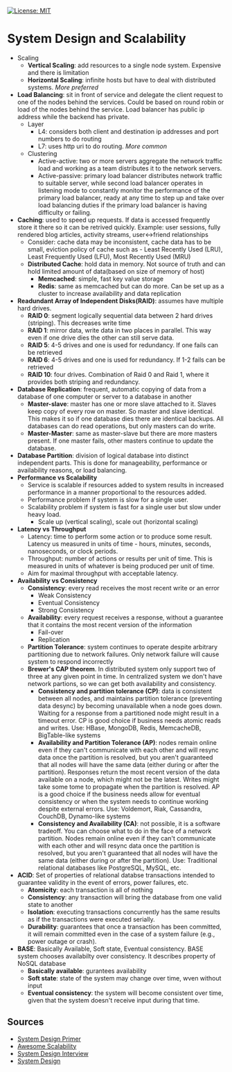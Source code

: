 [![License: MIT](https://img.shields.io/badge/License-MIT-blue.svg)](https://opensource.org/licenses/MIT)

# System Design and Scalability

- Scaling
  - **Vertical Scaling**: add resources to a single node system. Expensive and there is limitation
  - **Horizontal Scaling**: infinite hosts but have to deal with distributed systems. *More preferred*
- **Load Balancing**: sit in front of service and delegate the client request to one of the nodes behind the services. Could be based on round robin or load of the nodes behind the service. Load balancer has public ip address while the backend has private.
  - Layer
    - L4: considers both client and destination ip addresses and port numbers to do routing
    - L7: uses http uri to do routing. *More common*
  - Clustering
    - Active-active: two or more servers aggregate the network traffic load and working as a team distributes it to the network servers.
    - Active-passive: primary load balancer distributes network traffic to suitable server, while second load balancer operates in listening mode to constantly monitor the performance of the primary load balancer, ready at any time to step up and take over load balancing duties if the primary load balancer is having difficulty or failing.
- **Caching**: used to speed up requests. If data is accessed frequently store it there so it can be retrived quickly. Example: user sessions, fully rendered blog articles, activity streams, user<->friend relationships
  - Consider: cache data may be inconsistent, cache data has to be small, eviction policy of cache such as - Least Recently Used (LRU), Least Frequently Used (LFU), Most Recently Used (MRU)
  - **Distributed Cache**: hold data in memory. Not source of truth and can hold limited amount of data(based on size of memory of host)
    - **Memcached**: simple, fast key value storage
    - **Redis**: same as memcached but can do more. Can be set up as a cluster to increase availability and data replication
- **Readundant Array of Independent Disks(RAID)**: assumes have multiple hard drives.
  - **RAID 0**: segment logically sequential data between 2 hard drives (striping). This decreases write time
  - **RAID 1**: mirror data, write data in two places in parallel. This way even if one drive dies the other can still serve data.
  - **RAID 5**:  4-5 drives and one is used for redundancy. If one fails can be retrieved
  - **RAID 6**: 4-5 drives and one is used for redundancy. If 1-2 fails can be retrieved
  - **RAID 10**: four drives. Combination of Raid 0 and Raid 1, where it provides both striping and redundancy.
- **Database Replication**: frequent, automatic copying of data from a database of one computer or server to a database in another
  - **Master-slave**: master has one or more slave attached to it. Slaves keep copy of every row on master. So master and slave identical. This makes it so if one database dies there are identical backups. All databases can do read operations, but only masters can do write.
  - **Master-Master**: same as master-slave but there are more masters present. If one master fails, other masters continue to update the database.
- **Database Partition**: division of logical database into distinct independent parts. This is done for manageability, performance or availability reasons, or load balancing.
- **Performance vs Scalability**
  - Service is scalable if resources added to system results in increased performance in a manner proportional to the resources added.
  - Performance problem if system is slow for a single user.
  - Scalability problem if system is fast for a single user but slow under heavy load.
    - Scale up (vertical scaling), scale out (horizontal scaling)
- **Latency vs Throughput**
  - Latency: time to perform some action or to produce some result. Latency us measured in units of time - hours, minutes, seconds, nanoseconds, or clock periods.
  - Throughput: number of actions or results per unit of time. This is measured in units of whatever is being produced per unit of time.
  - Aim for maximal throughput with acceptable latency.
- **Availability vs Consistency**
  - **Consistency**: every read receives the most recent write or an error
    - Weak Consistency
    - Eventual Consistency
    - Strong Consistency
  - **Availability**: every request receives a response, without a guarantee that it contains the most recent version of the information
    - Fail-over
    - Replication
  - **Partition Tolerance**: system continues to operate despite arbitrary partitioning due to network failures. Only network failure will cause system to respond incorrectly
  - **Brewer's CAP theorem**. In distributed system only support two of three at any given point in time. In centralized system we don't have network partions, so we can get both availability and consistency.
    - **Consistency and partition tolerance (CP)**: data is consistent between all nodes, and maintains partition tolerance (preventing data desync) by becoming unavailable when a node goes down. Waiting for a response from a partitioned node might result in a timeout error. CP is good choice if business needs atomic reads and writes. Use: HBase, MongoDB, Redis, MemcacheDB, BigTable-like systems
    - **Availability and Partition Tolerance (AP)**: nodes remain online even if they can't communicate with each other and will resync data once the partition is resolved, but you aren't guaranteed that all nodes will have the same data (either during or after the partition). Responses return the most recent version of the data available on a node, which might not be the latest. Writes might take some tome to propagate when the partition is resolved. AP is a good choice if the business needs allow for eventual consistency or when the system needs to continue working despite external errors. Use: Voldemort, Riak, Cassandra, CouchDB, Dynamo-like systems
    - **Consistency and Availability (CA)**: not possible, it is a software tradeoff. You can choose what to do in the face of a network partition. Nodes remain online even if they can't communicate with each other and will resync data once the partition is resolved, but you aren't guaranteed that all nodes will have the same data (either during or after the partition). Use: Traditional relational databases like PostgreSQL, MySQL, etc.
- **ACID**: Set of properties of relational databse transactions intended to guarantee validity in the event of errors, power failures, etc.
  - **Atomicity**: each transaction is all of nothing
  - **Consistency**: any transaction will bring the database from one valid state to another
  - **Isolation**: executing transactions concurrently has the same results as if the transactions were executed serially.
  - **Durability**: guarantees that once a transaction has been committed, it will remain committed even in the case of a system failure (e.g., power outage or crash).
- **BASE**: Basically Available, Soft state, Eventual consistency. BASE system chooses availabilty over consistency. It describes property of NoSQL database
  - **Basically available**: gurantees availability
  - **Soft state**: state of the system may change over time, wven without input
  - **Eventual consistency**: the system will become consistent over time, given that the system doesn't receive input during that time.

## Sources

- [System Design Primer](https://github.com/donnemartin/system-design-primer)
- [Awesome Scalability](https://github.com/binhnguyennus/awesome-scalability)
- [System Design Interview](https://github.com/checkcheckzz/system-design-interview)
- [System Design](https://github.com/shashank88/system_design)
